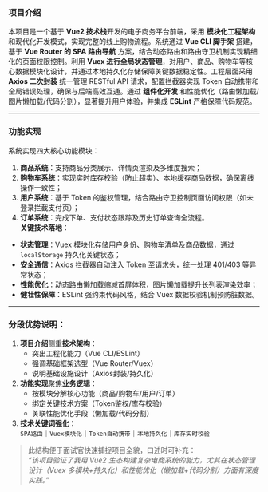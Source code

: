 
### **项目介绍**  
本项目是一个基于 **Vue2 技术栈**开发的电子商务平台前端，采用 **模块化工程架构** 和现代化开发模式，实现完整的线上购物流程。系统通过 **Vue CLI 脚手架** 搭建，基于 **Vue Router 的 SPA 路由导航** 方案，结合动态路由和路由守卫机制实现精细化的页面权限控制。利用 **Vuex 进行全局状态管理**，对用户、商品、购物车等核心数据模块化设计，并通过本地持久化存储保障关键数据稳定性。工程层面采用 **Axios 二次封装** 统一管理 RESTful API 请求，配置拦截器实现 Token 自动携带和全局错误处理，确保与后端高效互通。通过 **组件化开发** 和性能优化（路由懒加载/图片懒加载/代码分割），显著提升用户体验，并集成 **ESLint** 严格保障代码规范。

---

### **功能实现**  
系统实现四大核心功能模块：  
1. **商品系统**：支持商品分类展示、详情页渲染及多维度搜索；  
2. **购物车系统**：实现实时库存校验（防止超卖）、本地缓存商品数据，确保离线操作一致性；  
3. **用户系统**：基于 Token 的鉴权管理，结合路由守卫控制页面访问权限（如未登录拦截支付页）；  
4. **订单系统**：完成下单、支付状态跟踪及历史订单查询全流程。  
**关键技术落地**：  
- **状态管理**：Vuex 模块化存储用户身份、购物车清单及商品数据，通过 `localStorage` 持久化关键状态；  
- **安全通信**：Axios 拦截器自动注入 Token 至请求头，统一处理 401/403 等异常状态；  
- **性能优化**：动态路由懒加载缩减首屏体积，图片懒加载提升长列表渲染效率；  
- **健壮性保障**：ESLint 强约束代码风格，结合 Vuex 数据校验机制预防脏数据。  

---

### 分段优势说明：  
1. **项目介绍**侧重**技术架构**：  
   - 突出工程化能力（Vue CLI/ESLint）  
   - 强调基础框架选型（Vue Router/Vuex）  
   - 说明基础设施设计（Axios封装/持久化）  
2. **功能实现**聚焦**业务逻辑**：  
   - 按模块分解核心功能（商品/购物车/用户/订单）  
   - 绑定关键技术方案（Token鉴权/库存校验）  
   - 关联性能优化手段（懒加载/代码分割）  
3. **技术关键词强化**：  
   `SPA路由`｜`Vuex模块化`｜`Token自动携带`｜`本地持久化`｜`库存实时校验`  

> 此结构便于面试官快速捕捉项目全貌，口述时可补充：  
> *“该项目验证了我用 Vue2 生态构建复杂电商系统的能力，尤其在状态管理设计（Vuex 多模块+持久化）和性能优化（懒加载+代码分割）方面有深度实践。”*